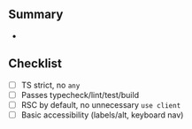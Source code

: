 ## Summary

-

## Checklist

- [ ] TS strict, no `any`
- [ ] Passes typecheck/lint/test/build
- [ ] RSC by default, no unnecessary `use client`
- [ ] Basic accessibility (labels/alt, keyboard nav)
